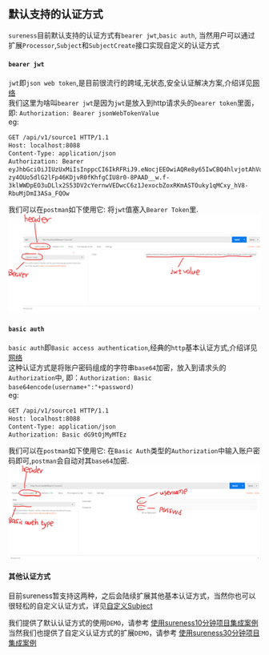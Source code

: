## 默认支持的认证方式  

`sureness`目前默认支持的认证方式有`bearer jwt`,`basic auth`, 当然用户可以通过扩展`Processor`,`Subject`和`SubjectCreate`接口实现自定义的认证方式  

#### `bearer jwt`  
`jwt`即`json web token`,是目前很流行的跨域,无状态,安全认证解决方案,介绍详见[网络](http://www.ruanyifeng.com/blog/2018/07/json_web_token-tutorial.html)  
我们这里为啥叫`bearer jwt`是因为`jwt`是放入到http请求头的`bearer token`里面，即:  `Authorization: Bearer jsonWebTokenValue`  
eg: 
```
GET /api/v1/source1 HTTP/1.1
Host: localhost:8088
Content-Type: application/json
Authorization: Bearer eyJhbGciOiJIUzUxMiIsInppcCI6IkRFRiJ9.eNocjEEOwiAQRe8y65IwCBQ4hlvjotAhVqs1DBoT492l7F5e_vtfuNYFAliUPs3aCrIuCW1nFDHlUaBVqJOLJpkIA_ArtnHd7o0X5s43egim8qayy6lCQOOUd15JHIA-zy4OUo5dlG2lFp46KDjvR0fKhfgCIU8r0-8PAAD__w.f-3klWWDpEO3uDLlx2S53DV2cYernwVEDwcC6z1JexocbZoxRKmASTOuky1qMCxy_hV8-RbuMjDmI3ASa_FQOw
```  

我们可以在`postman`如下使用它: 将`jwt`值塞入`Bearer Token`里.  
![jwtPostmanUse](../_images/jwtPostmanUse.png)  

#### `basic auth`  
`basic auth`即`Basic access authentication`,经典的`http`基本认证方式,介绍详见[网络](https://www.jianshu.com/p/4cd42f7359f4)    
这种认证方式是将账户密码组成的字符串`base64`加密，放入到请求头的 `Authorization`中, 即：`Authorization: Basic base64encode(username+":"+password)`  
eg:  
```
GET /api/v1/source1 HTTP/1.1
Host: localhost:8088
Content-Type: application/json
Authorization: Basic dG9tOjMyMTEz
```  

我们可以在`postman`如下使用它: 在`Basic Auth`类型的`Authorization`中输入账户密码即可,`postman`会自动对其`base64`加密.  
![basicAuthPostmanUse](../_images/basicAuthPostmanUse.png)  

#### 其他认证方式  
目前sureness暂支持这两种，之后会陆续扩展其他基本认证方式，当然你也可以很轻松的自定义认证方式，详见[自定义Subject](cn/custom-subject.md)  

我们提供了默认认证方式的使用`DEMO`，请参考 [使用sureness10分钟项目集成案例](cn/sample-bootstrap.md)   
当然我们也提供了自定义认证方式的扩展`DEMO`，请参考 [使用sureness30分钟项目集成案例](cn/sample-tom.md)     

